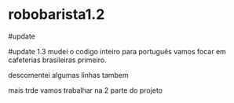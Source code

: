 # robobarista1.2
#update


#update 1.3 mudei o codigo inteiro para português vamos focar em cafeterias brasileiras primeiro.

descomentei algumas linhas tambem 

mais trde vamos trabalhar na 2 parte do projeto 
